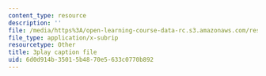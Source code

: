 ```yaml
---
content_type: resource
description: ''
file: /media/https%3A/open-learning-course-data-rc.s3.amazonaws.com/res-tll-004-stem-concept-videos-fall-2013/6d0d914b35015b4870e5633c0770b892_aT-gcunlFJg.srt
file_type: application/x-subrip
resourcetype: Other
title: 3play caption file
uid: 6d0d914b-3501-5b48-70e5-633c0770b892
---
```

